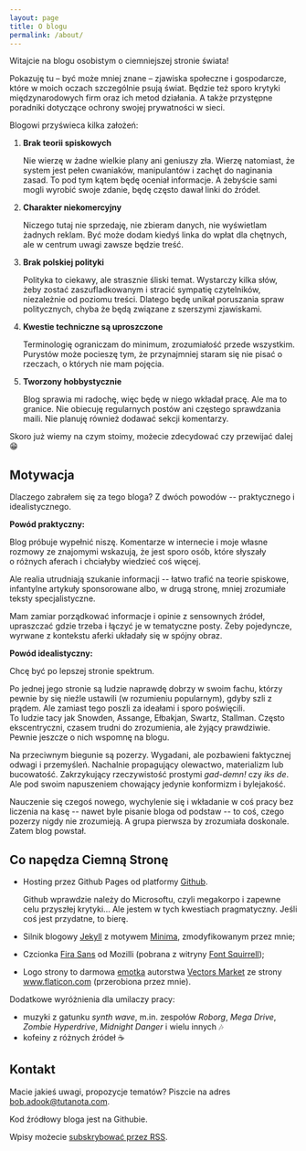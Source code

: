 ```yaml
---
layout: page
title: O blogu
permalink: /about/
---
```


Witajcie na blogu osobistym o ciemniejszej stronie świata!

Pokazuję tu – być może mniej znane – zjawiska społeczne i gospodarcze, które w&nbsp;moich oczach szczególnie psują świat. Będzie też sporo krytyki międzynarodowych firm oraz ich metod działania. A&nbsp;także przystępne poradniki dotyczące ochrony swojej prywatności w&nbsp;sieci.

Blogowi przyświeca kilka założeń:

1. **Brak teorii spiskowych**

   Nie wierzę w żadne wielkie plany ani geniuszy zła. Wierzę natomiast, że system jest pełen cwaniaków, manipulantów i&nbsp;zachęt do naginania zasad. To pod tym kątem będę oceniał informacje. A&nbsp;żebyście sami mogli wyrobić swoje zdanie, będę często dawał linki do źródeł.

2. **Charakter niekomercyjny**

   Niczego tutaj nie sprzedaję, nie zbieram danych, nie wyświetlam żadnych reklam. Być może dodam kiedyś linka do wpłat dla chętnych, ale w centrum uwagi zawsze będzie treść.

3. **Brak polskiej polityki**

   Polityka to ciekawy, ale strasznie śliski temat. Wystarczy kilka słów, żeby zostać zaszufladkowanym i&nbsp;stracić sympatię czytelników, niezależnie od poziomu treści. Dlatego będę unikał poruszania spraw politycznych, chyba że będą związane z&nbsp;szerszymi zjawiskami.

4. **Kwestie techniczne są uproszczone**
   
   Terminologię ograniczam do minimum, zrozumiałość przede wszystkim. Purystów może pocieszę tym, że przynajmniej staram się nie pisać o rzeczach, o&nbsp;których nie mam pojęcia.

5. **Tworzony hobbystycznie**
  
   Blog sprawia mi radochę, więc będę w niego wkładał pracę. Ale ma to granice. Nie obiecuję regularnych postów ani częstego sprawdzania maili. Nie planuję również dodawać sekcji komentarzy.
  
Skoro już wiemy na czym stoimy, możecie zdecydować czy przewijać dalej :grin: 

## Motywacja

Dlaczego zabrałem się za tego bloga? Z&nbsp;dwóch powodów -- praktycznego i idealistycznego.

**Powód praktyczny:**

Blog próbuje wypełnić niszę. Komentarze w internecie i&nbsp;moje własne rozmowy ze znajomymi wskazują, że jest sporo osób, które słyszały o&nbsp;różnych aferach i&nbsp;chciałyby wiedzieć coś więcej.

Ale realia utrudniają szukanie informacji -- łatwo trafić na teorie spiskowe, infantylne artykuły sponsorowane albo, w drugą stronę, mniej zrozumiałe teksty specjalistyczne.

Mam zamiar porządkować informacje i&nbsp;opinie z sensownych źródeł, upraszczać gdzie trzeba i&nbsp;łączyć je w&nbsp;tematyczne posty. Żeby pojedyncze, wyrwane z&nbsp;kontekstu aferki układały się w&nbsp;spójny obraz.

**Powód idealistyczny:**

Chcę być po lepszej stronie spektrum.

Po jednej jego stronie są ludzie naprawdę dobrzy w swoim fachu, którzy pewnie by się nieźle ustawili (w&nbsp;rozumieniu popularnym), gdyby szli z prądem. Ale zamiast tego poszli za ideałami i sporo poświęcili.  
To ludzie tacy jak Snowden, Assange, Ełbakjan, Swartz, Stallman. Często ekscentryczni, czasem trudni do zrozumienia, ale żyjący prawdziwie. Pewnie jeszcze o nich wspomnę na blogu.

Na przeciwnym biegunie są pozerzy. Wygadani, ale pozbawieni faktycznej odwagi i&nbsp;przemyśleń. Nachalnie propagujący olewactwo, materializm lub bucowatość. Zakrzykujący rzeczywistość prostymi *gad-demn!* czy *iks de*. Ale pod swoim napuszeniem chowający jedynie konformizm i bylejakość.

Nauczenie się czegoś nowego, wychylenie się i&nbsp;wkładanie w&nbsp;coś pracy bez liczenia na kasę -- nawet byle pisanie bloga od podstaw -- to coś, czego pozerzy nigdy nie zrozumieją. A&nbsp;grupa pierwsza by zrozumiała doskonale. Zatem blog powstał.

## Co napędza Ciemną Stronę

* Hosting przez Github Pages od platformy [Github](https://github.com).

  Github wprawdzie należy do Microsoftu, czyli megakorpo i zapewne celu przyszłej krytyki... Ale jestem w&nbsp;tych kwestiach pragmatyczny. Jeśli coś jest przydatne, to bierę.

* Silnik blogowy [Jekyll](https://github.com/jekyll/jekyll) z motywem [Minima](https://github.com/jekyll/minima), zmodyfikowanym przez mnie;
* Czcionka [Fira Sans](http://mozilla.github.io/Fira/) od Mozilli (pobrana z witryny [Font Squirrell](https://www.fontsquirrel.com/fonts/fira-sans));
* Logo strony to darmowa [emotka](https://www.flaticon.com/free-icon/happy_742923) autorstwa <a href="https://www.flaticon.com/authors/vectors-market" title="Vectors Market">Vectors Market</a> ze strony <a href="https://www.flaticon.com/" title="Flaticon">www.flaticon.com</a> (przerobiona przez mnie).

Dodatkowe wyróżnienia dla umilaczy pracy:

* muzyki z gatunku *synth wave*, m.in. zespołów *Roborg*, *Mega Drive*, *Zombie Hyperdrive*, *Midnight Danger* i&nbsp;wielu innych :notes:
* kofeiny z różnych źródeł :coffee:

## Kontakt

Macie jakieś uwagi, propozycje tematów? Piszcie na adres <a  href="mailto:bob.adook@tutanota.com">bob.adook@tutanota.com</a>.

Kod źródłowy bloga jest na Githubie.

 <p class="rss-subscribe">Wpisy możecie <a href="{{ "/feed.xml" | relative_url }}">subskrybować przez RSS</a>.</p>
